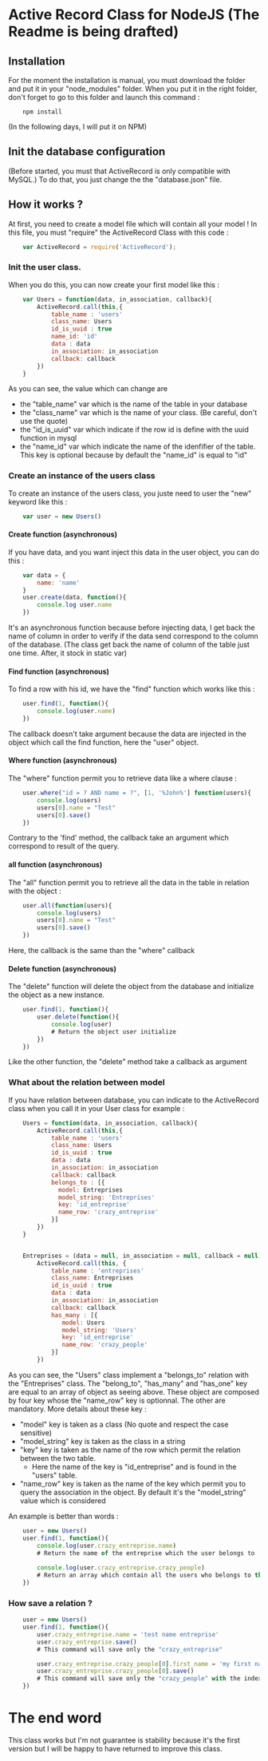 Active Record Class for NodeJS (The Readme is being drafted)
===============


## Installation

For the moment the installation is manual, you must download the folder and put it in your "node_modules" folder.
When you put it in the right folder, don't forget to go to this folder and launch this command :
```Shell
	npm install
```
(In the following days, I will put it on NPM)


## Init the database configuration

(Before started, you must that ActiveRecord is only compatible with MySQL.)
To do that, you just change the the "database.json" file.



## How it works ?

At first, you need to create a model file which will contain all your model !
In this file, you must "require" the ActiveRecord Class with this code :
```javascript
	var ActiveRecord = require('ActiveRecord');
```

### Init the user class.

When you do this, you can now create your first model like this :
```javascript
	var Users = function(data, in_association, callback){
		ActiveRecord.call(this,{
		    table_name : 'users'
		    class_name: Users
		    id_is_uuid : true
		    name_id: 'id'
		    data : data
		    in_association: in_association
		    callback: callback
		})
	}
```
As you can see, the value which can change are
- the "table_name" var which is the name of the table in your database
- the "class_name" var which is the name of your class. (Be careful, don't use the quote)
- the "id_is_uuid" var which indicate if the row id is define with the uuid function in mysql
- the "name_id" var which indicate the name of the idenfifier of the table. This key is optional because by default the "name_id" is equal to "id"


### Create an instance of the users class

To create an instance of the users class, you juste need to user the "new" keyword like this :
```javascript
	var user = new Users()
```

#### Create function (asynchronous)
If you have data, and you want inject this data in the user object, you can do this :
```javascript
	var data = {
		name: 'name'
	}
	user.create(data, function(){
		console.log user.name
	})
```
It's an asynchronous function because before injecting data, I get back the name of column in order to verify if the data send correspond to the column of the database. (The class get back the name of column of the table just one time. After, it stock in static var)



#### Find function (asynchronous)

To find a row with his id, we have the "find" function which works like this :
```javascript
	user.find(1, function(){
		console.log(user.name)
	})
```
The callback doesn't take argument because the data are injected in the object which call the find function, here the "user" object.


#### Where function (asynchronous)
The "where" function permit you to retrieve data like a where clause :
```javascript
	user.where("id = ? AND name = ?", [1, '%John%'] function(users){
		console.log(users)
		users[0].name = "Test"
		users[0].save()
	})
```
Contrary to the 'find' method, the callback take an argument which correspond to result of the query.


#### all function (asynchronous)
The "all" function permit you to retrieve all the data in the table in relation with the object :
```javascript
	user.all(function(users){
		console.log(users)
		users[0].name = "Test"
		users[0].save()
	})
```
Here, the callback is the same than the "where" callback


#### Delete function (asynchronous)

The "delete" function will delete the object from the database and initialize the object as a new instance.
```javascript
	user.find(1, function(){
		user.delete(function(){
			console.log(user)
			# Return the object user initialize
		})
	})
```
Like the other function, the "delete" method take a callback as argument


### What about the relation between model

If you have relation between database, you can indicate to the ActiveRecord class when you call it in your User class for example :
```javascript
	Users = function(data, in_association, callback){
		ActiveRecord.call(this,{
			table_name : 'users'
			class_name: Users
			id_is_uuid : true
			data : data
			in_association: in_association
			callback: callback
			belongs_to : [{
			  model: Entreprises
			  model_string: 'Entreprises'
			  key: 'id_entreprise'
			  name_row: 'crazy_entreprise'
			}]
		})
	}


	Entreprises = (data = null, in_association = null, callback = null)->
		ActiveRecord.call(this, {
			table_name : 'entreprises'
			class_name: Entreprises
			id_is_uuid : true
			data : data
			in_association: in_association
			callback: callback
			has_many : [{
			   model: Users
			   model_string: 'Users'
			   key: 'id_entreprise'
			   name_row: 'crazy_people'
			}]
		})
```
As you can see, the "Users" class implement a "belongs_to" relation with the "Entreprises" class.
The "belong_to", "has_many" and "has_one" key are equal to an array of object as seeing above.
These object are composed by four key whose the "name_row" key is optionnal. The other are mandatory.
More details about these key :
- "model" key is taken as a class (No quote and respect the case sensitive)
- "model_string" key is taken as the class in a string
- "key" key is taken as the name of the row which permit the relation between the two table.
	- Here the name of the key is "id_entreprise" and is found in the "users" table.
- "name_row" key is taken as the name of the key which permit you to query the association in the object. By default it's the "model_string" value which is considered

An example is better than words :

```javascript
	user = new Users()
	user.find(1, function(){
		console.log(user.crazy_entreprise.name)
		# Return the name of the entreprise which the user belongs to
		
		console.log(user.crazy_entreprise.crazy_people)
		# Return an array which contain all the users who belongs to this entreprise
	})
```


### How save a relation ?

```javascript
	user = new Users()
	user.find(1, function(){
		user.crazy_entreprise.name = 'test name entreprise'
		user.crazy_entreprise.save()
		# This command will save only the "crazy_entreprise"

		user.crazy_entreprise.crazy_people[0].first_name = 'my first name'
		user.crazy_entreprise.crazy_people[0].save()
		# This command will save only the "crazy_people" with the index 0
	})
```


The end word
===============

This class works but I'm not guarantee is stability because it's the first version but I will be happy to have returned to improve this class.




	